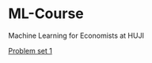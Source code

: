 # ML-Course
 Machine Learning for Economists at HUJI

[Problem set 1](https://raw.githack.com/alonrashty/ML-Course/main/PS1.html)
